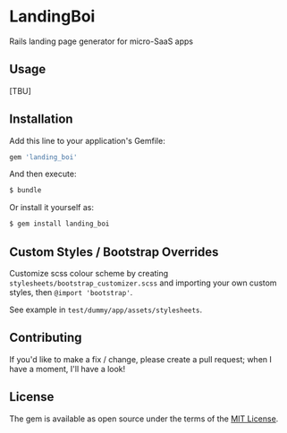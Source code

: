 # LandingBoi
Rails landing page generator for micro-SaaS apps

## Usage
[TBU]

## Installation
Add this line to your application's Gemfile:

```ruby
gem 'landing_boi'
```

And then execute:
```bash
$ bundle
```

Or install it yourself as:
```bash
$ gem install landing_boi
```

## Custom Styles / Bootstrap Overrides

Customize scss colour scheme by creating `stylesheets/bootstrap_customizer.scss` and importing your own custom styles, then `@import 'bootstrap'`. 

See example in `test/dummy/app/assets/stylesheets`.

## Contributing
If you'd like to make a fix / change, please create a pull request; when I have a moment, I'll have a look!

## License
The gem is available as open source under the terms of the [MIT License](https://opensource.org/licenses/MIT).
